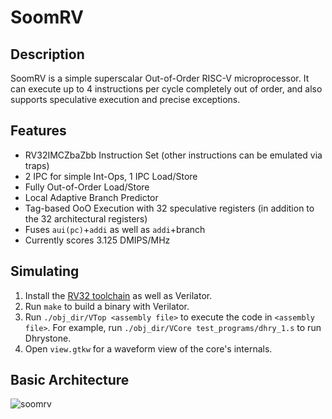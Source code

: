 # SoomRV
## Description
SoomRV is a simple superscalar Out-of-Order RISC-V microprocessor. It can execute up to 4 instructions per cycle completely out of order, and also supports speculative execution and precise exceptions.

## Features
- RV32IMCZbaZbb Instruction Set (other instructions can be emulated via traps)
- 2 IPC for simple Int-Ops, 1 IPC Load/Store
- Fully Out-of-Order Load/Store
- Local Adaptive Branch Predictor
- Tag-based OoO Execution with 32 speculative registers (in addition to the 32 architectural registers)
- Fuses `aui(pc)`+`addi` as well as `addi`+branch
- Currently scores 3.125 DMIPS/MHz

## Simulating
1. Install the [RV32 toolchain](https://github.com/riscv-collab/riscv-gnu-toolchain) as well as Verilator.
2. Run `make` to build a binary with Verilator.
3. Run `./obj_dir/VTop <assembly file>` to execute the code in `<assembly file>`. For example, run `./obj_dir/VCore test_programs/dhry_1.s` to run Dhrystone.
4. Open `view.gtkw` for a waveform view of the core's internals.

## Basic Architecture
![soomrv](https://user-images.githubusercontent.com/39701487/191944891-083a4855-76c8-482b-99e3-48dd6bacaa15.svg)
